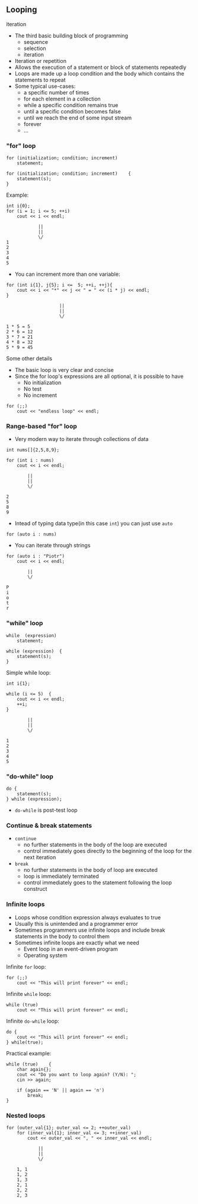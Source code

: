 ## Looping
iteration
- The third basic building block of programming
  - sequence 
  - selection
  - iteration
- Iteration or repetition
- Allows the execution of a statement or block of statements repeatedly
- Loops are made up a loop condition and the body which  contains the statements to repeat
- Some typical use-cases:
  - a specific number of times
  - for each element in a collection
  - while a specific condition remains true
  - until a specific condition becomes false
  - until we reach the end of some input stream
  - forever
  - ...
### "for" loop
```
for (initialization; condition; increment)
    statement;
```
```
for (initialization; condition; increment)    {
    statement(s);
}
```
Example:
```
int i{0};
for (i = 1; i <= 5; ++i)
    cout << i << endl;

            ||
            ||
            \/
1
2
3
4
5
```
- You can increment more than one variable:
```
for (int i{1}, j{5}; i <=  5; ++i, ++j){
    cout << i << "*" << j << " = " << (i * j) << endl;
} 
                    
                    ||
                    ||
                    \/

1 * 5 = 5
2 * 6 = 12
3 * 7 = 21
4 * 8 = 32
5 * 9 = 45
```

Some other details
- The basic loop is very clear and concise
- Since the for loop's expressions are all optional, it is possible to have 
  - No initialization
  - No test
  - No increment
```
for (;;)
    cout << "endless loop" << endl;
```
### Range-based "for" loop
- Very modern way to iterate through collections of data
```
int nums[]{2,5,8,9};

for (int i : nums)
    cout << i << endl;

        ||
        ||
        \/

2
5
8
9
```
- Intead of typing data type(in this case `int`) you can just use `auto`
```
for (auto i : nums)
```
- You can iterate through strings
```
for (auto i : "Piotr")
    cout << i << endl;

        ||
        \/

P
i
o
t
r
```
### "while" loop
```
while  (expression)
    statement;
```
```
while (expression)  {
    statement(s);
}
```
Simple while loop:
```
int i{1};

while (i <= 5)  {
    cout << i << endl;
    ++i;
}
        
        ||
        ||
        \/

1
2
3
4
5
```
### "do-while" loop
```
do {
    statement(s);
} while (expression);
```
- `do-while` is post-test loop

### Continue & break statements
- `continue`
  - no further statements in the body of the loop are executed
  - control immediately goes directly to the beginning of the loop for the next iteration
- `break`
  - no further statements in the body of loop are executed
  - loop is immediately terminated
  - control immediately goes to the statement following the loop construct
### Infinite loops
- Loops whose condition expression always evaluates to true
- Usually this is unintended and a programmer error
- Sometimes programmers use infinite loops and include  break statements in the body to control them
- Sometimes infinite loops are exactly what we need
  - Event loop in an event-driven program
  - Operating system<br>

Infinite `for` loop:
```
for (;;)
    cout << "This will print forever" << endl;
```
Infinite `while` loop:
```
while (true)
    cout << "This will print forever" << endl;
```
Infinite `do-while` loop:
```
do {
    cout << "This will print forever" << endl;
} while(true);
```

Practical example:
```
while (true)    {
    char again{};
    cout << "Do you want to loop again? (Y/N): ";
    cin >> again;

    if (again == 'N' || again == 'n')
        break;
}
```
### Nested loops
```
for (outer_val{1}; outer_val <= 2; ++outer_val)
    for (inner_val{1}; inner_val <= 3; ++inner_val)
        cout << outer_val << ", " << inner_val << endl;

            ||
            ||
            \/

    1, 1
    1, 2
    1, 3
    2, 1
    2, 2
    2, 3
```

    